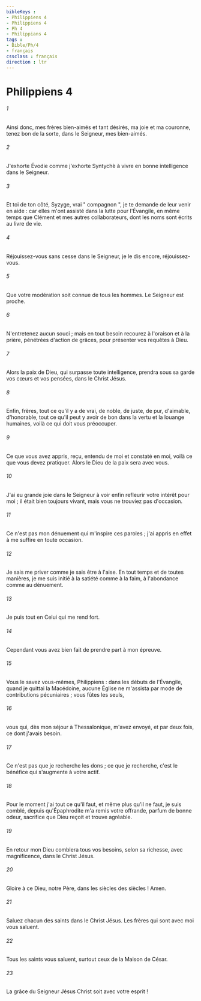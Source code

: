 ```yaml
---
bibleKeys : 
- Philippiens 4
- Philippiens 4
- Ph 4
- Philippians 4
tags : 
- Bible/Ph/4
- français
cssclass : français
direction : ltr
---
```


# Philippiens 4

###### 1
Ainsi donc, mes frères bien-aimés et tant désirés, ma joie et ma couronne, tenez bon de la sorte, dans le Seigneur, mes bien-aimés. 
###### 2
J'exhorte Évodie comme j'exhorte Syntychè à vivre en bonne intelligence dans le Seigneur. 
###### 3
Et toi de ton côté, Syzyge, vrai " compagnon ", je te demande de leur venir en aide : car elles m'ont assisté dans la lutte pour l'Évangile, en même temps que Clément et mes autres collaborateurs, dont les noms sont écrits au livre de vie. 
###### 4
Réjouissez-vous sans cesse dans le Seigneur, je le dis encore, réjouissez-vous. 
###### 5
Que votre modération soit connue de tous les hommes. Le Seigneur est proche. 
###### 6
N'entretenez aucun souci ; mais en tout besoin recourez à l'oraison et à la prière, pénétrées d'action de grâces, pour présenter vos requêtes à Dieu. 
###### 7
Alors la paix de Dieu, qui surpasse toute intelligence, prendra sous sa garde vos cœurs et vos pensées, dans le Christ Jésus. 
###### 8
Enfin, frères, tout ce qu'il y a de vrai, de noble, de juste, de pur, d'aimable, d'honorable, tout ce qu'il peut y avoir de bon dans la vertu et la louange humaines, voilà ce qui doit vous préoccuper. 
###### 9
Ce que vous avez appris, reçu, entendu de moi et constaté en moi, voilà ce que vous devez pratiquer. Alors le Dieu de la paix sera avec vous. 
###### 10
J'ai eu grande joie dans le Seigneur à voir enfin refleurir votre intérêt pour moi ; il était bien toujours vivant, mais vous ne trouviez pas d'occasion. 
###### 11
Ce n'est pas mon dénuement qui m'inspire ces paroles ; j'ai appris en effet à me suffire en toute occasion. 
###### 12
Je sais me priver comme je sais être à l'aise. En tout temps et de toutes manières, je me suis initié à la satiété comme à la faim, à l'abondance comme au dénuement. 
###### 13
Je puis tout en Celui qui me rend fort. 
###### 14
Cependant vous avez bien fait de prendre part à mon épreuve. 
###### 15
Vous le savez vous-mêmes, Philippiens : dans les débuts de l'Évangile, quand je quittai la Macédoine, aucune Église ne m'assista par mode de contributions pécuniaires ; vous fûtes les seuls, 
###### 16
vous qui, dès mon séjour à Thessalonique, m'avez envoyé, et par deux fois, ce dont j'avais besoin. 
###### 17
Ce n'est pas que je recherche les dons ; ce que je recherche, c'est le bénéfice qui s'augmente à votre actif. 
###### 18
Pour le moment j'ai tout ce qu'il faut, et même plus qu'il ne faut, je suis comblé, depuis qu'Épaphrodite m'a remis votre offrande, parfum de bonne odeur, sacrifice que Dieu reçoit et trouve agréable. 
###### 19
En retour mon Dieu comblera tous vos besoins, selon sa richesse, avec magnificence, dans le Christ Jésus. 
###### 20
Gloire à ce Dieu, notre Père, dans les siècles des siècles ! Amen. 
###### 21
Saluez chacun des saints dans le Christ Jésus. Les frères qui sont avec moi vous saluent. 
###### 22
Tous les saints vous saluent, surtout ceux de la Maison de César. 
###### 23
La grâce du Seigneur Jésus Christ soit avec votre esprit ! 
